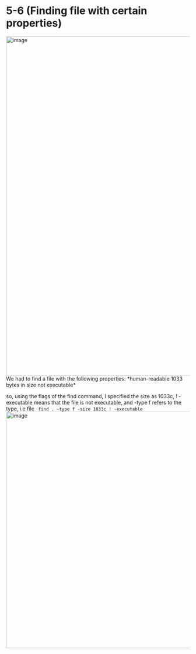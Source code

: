 # 5-6 (Finding file with certain properties)
<img width="927" alt="image" src="https://github.com/Chalhotra/git-exercises-writeups/assets/135652026/d0111c89-dd7b-495a-be63-de3b188cf8a0">
<br>
We had to find a file with the following properties:
*human-readable
1033 bytes in size
not executable*

so, using the flags of the find command, I specified the size as 1033c, ! -executable means that the file is not executable, and -type f refers to the type, i.e file 
``` find . -type f -size 1033c ! -executable```
<img width="646" alt="image" src="https://github.com/Chalhotra/git-exercises-writeups/assets/135652026/a5406d76-7c25-4b65-831e-3622c217daf4">
